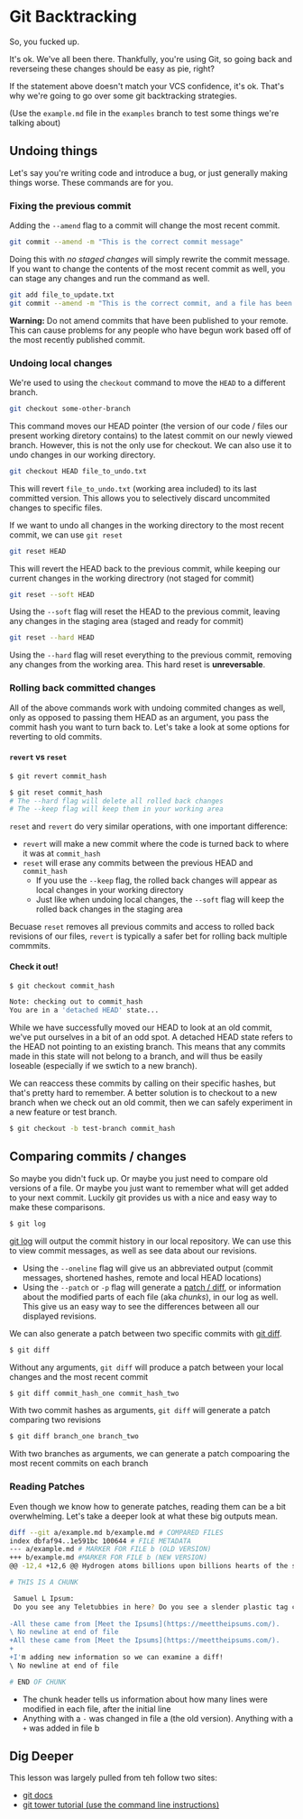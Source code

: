 # Git Backtracking 

So, you fucked up.

It's ok. We've all been there. Thankfully, you're using Git, so going back and reverseing these changes should be easy as pie, right?

If the statement above doesn't match your VCS confidence, it's ok. That's why we're going to go over some git backtracking strategies.

(Use the `example.md` file in the `examples` branch to test some things we're talking about)

## Undoing things
Let's say you're writing code and introduce a bug, or just generally making things worse. These commands are for you.

### Fixing the previous commit 
Adding the `--amend` flag to a commit will change the most recent commit.
```bash
git commit --amend -m "This is the correct commit message"
```

Doing this with _no staged changes_ will simply rewrite the commit message. If you want to change the contents of the most recent commit as well, you can stage any changes and run the command as well. 

```bash 
git add file_to_update.txt
git commit --amend -m "This is the correct commit, and a file has been updated"
```

__Warning:__ Do not amend commits that have been published to your remote. This can cause problems for any people who have begun work based off of the most recently published commit.

### Undoing local changes 

We're used to using the `checkout` command to move the `HEAD` to a different branch.
```bash
git checkout some-other-branch
```
This command moves our HEAD pointer (the version of our code / files our present working diretory contains) to the latest commit on our newly viewed branch. However, this is not the only use for checkout. We can also use it to undo changes in our working directory.
```bash
git checkout HEAD file_to_undo.txt
```
This will revert `file_to_undo.txt` (working area included) to its last committed version. This allows you to selectively discard uncommited changes to specific files.

If we want to undo all changes in the working directory to the most recent commit, we can use `git reset`

```bash
git reset HEAD
```
This will revert the HEAD back to the previous commit, while keeping our current changes in the working directrory (not staged for commit)

```bash
git reset --soft HEAD 
```
Using the `--soft` flag will reset the HEAD to the previous commit, leaving any changes in the staging area (staged and ready for commit)

```bash
git reset --hard HEAD
```
Using the `--hard` flag will reset everything to the previous commit, removing any changes from the working area. This hard reset is __unreversable__.

### Rolling back committed changes

All of the above commands work with undoing commited changes as well, only as opposed to passing them HEAD as an argument, you pass the commit hash you want to turn back to. Let's take a look at some options for reverting to old commits. 

#### `revert` vs `reset`

```bash
$ git revert commit_hash
```

```bash
$ git reset commit_hash
# The --hard flag will delete all rolled back changes 
# The --keep flag will keep them in your working area 
```

`reset` and `revert` do very similar operations, with one important difference:
* `revert` will make a new commit where the code is turned back to where it was at `commit_hash`
* `reset` will erase any commits between the previous HEAD and `commit_hash`
  * If you use the `--keep` flag, the rolled back changes will appear as local changes in your working directory
  * Just like when undoing local changes, the `--soft` flag will keep the rolled back changes in the staging area

Becuase `reset` removes all previous commits and access to rolled back revisions of our files, `revert` is typically a safer bet for rolling back multiple commmits.

#### Check it out! 

```bash
$ git checkout commit_hash

Note: checking out to commit_hash
You are in a 'detached HEAD' state...
```

While we have successfully moved our HEAD to look at an old commit, we've put ourselves in a bit of an odd spot. A detached HEAD state refers to the HEAD not pointing to an existing branch. This means that any commits made in this state will not belong to a branch, and will thus be easily loseable (especially if we swtich to a new branch). 

We can reaccess these commits by calling on their specific hashes, but that's pretty hard to remember. A better solution is to checkout to a new branch when we check out an old commit, then we can safely experiment in a new feature or test branch.

```bash 
$ git checkout -b test-branch commit_hash
```

## Comparing commits / changes 

So maybe you didn't fuck up. Or maybe you just need to compare old versions of a file. Or maybe you just want to remember what will get added to your next commit. Luckily git provides us with a nice and easy way to make these comparisons.

```bash
$ git log 
```
[git log](https://git-scm.com/docs/git-log) will output the commit history in our local repository. We can use this to view commit messages, as well as see data about our revisions.
* Using the `--oneline` flag will give us an abbreviated output (commit messages, shortened hashes, remote and local HEAD locations)
* Using the `--patch` or `-p` flag will generate a [patch / diff](https://git-scm.com/docs/diff-generate-patch), or information about the modified parts of each file (aka _chunks_), in our log as well. This give us an easy way to see the differences between all our displayed revisions.

We can also generate a patch between two specific commits with [git diff](https://git-scm.com/docs/git-diff).
```bash
$ git diff 
```
 Without any arguments, `git diff` will produce a patch between your local changes and the most recent commit 

```bash
$ git diff commit_hash_one commit_hash_two
```
With two commit hashes as arguments, `git diff` will generate a patch comparing two revisions

```bash
$ git diff branch_one branch_two
```
With two branches as arguments, we can generate a patch compoaring the most recent commits on each branch 

### Reading Patches 
Even though we know how to generate patches, reading them can be a bit overwhelming. Let's take a deeper look at what these big outputs mean.

```bash
diff --git a/example.md b/example.md # COMPARED FILES
index dbfaf94..1e591bc 100644 # FILE METADATA
--- a/example.md # MARKER FOR FILE b (OLD VERSION)
+++ b/example.md #MARKER FOR FILE b (NEW VERSION)
@@ -12,4 +12,6 @@ Hydrogen atoms billions upon billions hearts of the stars circumnavigated concep #CHUNK HEADER

# THIS IS A CHUNK 

 Samuel L Ipsum:
 Do you see any Teletubbies in here? Do you see a slender plastic tag clipped to my shirt with my name printed on it? Do you see a little Asian child with a blank expression on his face sitting outside on a mechanical helicopter that shakes when you put quarters in it? No? Well, that's what you see at a toy store. And you must think you're in a toy store, because you're here shopping for an infant named Jeb.
 
-All these came from [Meet the Ipsums](https://meettheipsums.com/).
\ No newline at end of file
+All these came from [Meet the Ipsums](https://meettheipsums.com/).
+
+I'm adding new information so we can examine a diff!
\ No newline at end of file

# END OF CHUNK 
```
* The chunk header tells us information about how many lines were modified in each file, after the initial line 
* Anything with a `-` was changed in file a (the old version). Anything with a `+` was added in file b

## Dig Deeper
This lesson was largely pulled from teh follow two sites:
* [git docs](https://git-scm.com/)
* [git tower tutorial (use the command line instructions)](https://www.git-tower.com/learn/git/ebook/en/command-line/advanced-topics/undoing-things#start)
